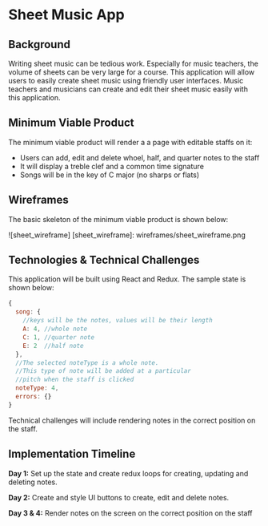 # Sheet Music App

## Background

Writing sheet music can be tedious work. Especially for music teachers, the volume of sheets can be very large for a course. This application will allow users to easily create sheet music using friendly user interfaces. Music teachers and musicians can create and edit their sheet music easily with this application.

## Minimum Viable Product

The minimum viable product will render a a page with editable staffs on it:
* Users can add, edit and delete whoel, half, and quarter notes to the staff
* It will display a treble clef and a common time signature
* Songs will be in the key of C major (no sharps or flats)

## Wireframes

The basic skeleton of the minimum viable product is shown below:

![sheet_wireframe]
[sheet_wireframe]: wireframes/sheet_wireframe.png

## Technologies & Technical Challenges

This application will be built using React and Redux. The sample state is shown below:

```js
{
  song: {
    //keys will be the notes, values will be their length
    A: 4, //whole note
    C: 1, //quarter note
    E: 2  //half note
  },
  //The selected noteType is a whole note.
  //This type of note will be added at a particular
  //pitch when the staff is clicked
  noteType: 4,
  errors: {}
}
```

Technical challenges will include rendering notes in the correct position on the staff.

## Implementation Timeline

**Day 1:** Set up the state and create redux loops for creating, updating and deleting notes.

**Day 2:** Create and style UI buttons to create, edit and delete notes.

**Day 3 & 4:** Render notes on the screen on the correct position on the staff
